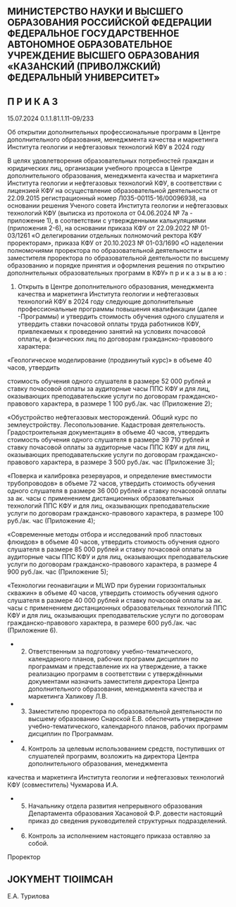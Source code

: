 <!-- image -->

## МИНИСТЕРСТВО НАУКИ И ВЫСШЕГО ОБРАЗОВАНИЯ РОССИЙСКОЙ ФЕДЕРАЦИИ ФЕДЕРАЛЬНОЕ ГОСУДАРСТВЕННОЕ АВТОНОМНОЕ ОБРАЗОВАТЕЛЬНОЕ УЧРЕЖДЕНИЕ ВЫСШЕГО ОБРАЗОВАНИЯ «КАЗАНСКИЙ (ПРИВОЛЖСКИЙ) ФЕДЕРАЛЬНЫЙ УНИВЕРСИТЕТ»

## П Р И К А З

15.07.2024 0.1.1.81.1.11-09/233

Об открытии дополнительных профессиональные программ в Центре дополнительного образования, менеджмента качества и маркетинга Института геологии и нефтегазовых технологий КФУ в 2024 году

В  целях  удовлетворения  образовательных  потребностей  граждан  и  юридических лиц, организации учебного процесса в Центре дополнительного образования, менеджмента качества и маркетинга Института геологии и нефтегазовых технологий КФУ, в соответствии с лицензией КФУ  на осуществление образовательной деятельности от 22.09.2015  регистрационный  номер  Л035-00115-16/00096938,  на  основании  решения Ученого  совета  Института  геологии  и  нефтегазовых  технологий  КФУ  (выписка  из протокола  от  04.06.2024  № 7а  -  приложение  1),  в  соответствии  с  утвержденными калькуляциями (приложения 2-6), на основании приказа КФУ от 22.09.2022 № 01-03/1261 «О делегировании отдельных полномочий ректора КФУ проректорам», приказа КФУ от 20.10.2023  №  01-03/1690  «О  наделении  полномочиями  проректора  по  образовательной деятельности  и  заместителя  проректора  по  образовательной  деятельности  по  высшему образованию и порядке принятия и оформления решения по открытию дополнительных образовательных программ в КФУ» п р и к а з ы в а ю :

1. Открыть  в  Центре  дополнительного  образования,  менеджмента  качества  и маркетинга Института геологии и нефтегазовых технологий КФУ в 2024 году следующие дополнительные профессиональные программы повышения квалификации (далее -Программы)  и  утвердить  стоимость  обучения  одного  слушателя  и  утвердить  ставки почасовой  оплаты  труда  работников  КФУ,  привлекаемых  к  проведению  занятий  на условиях  почасовой  оплаты,  и  физических  лиц  по  договорам  гражданско-правового характера:

«Геологическое моделирование (продвинутый курс)» в объеме 40 часов, утвердить

стоимость обучения одного слушателя в размере 52 000 рублей и ставку почасовой оплаты за  аудиторные  часы  ППС  КФУ  и  для  лиц,  оказывающих  преподавательские  услуги  по договорам гражданско-правового характера, в размере 1 100 руб./ак. час (Приложение 2);

«Обустройство  нефтегазовых  месторождений.  Общий  курс  по  землеустройству. Лесопользование. Кадастровая деятельность. Градостроительная документация» в объеме 40 часов, утвердить стоимость обучения одного слушателя в размере 39 710 рублей и ставку почасовой оплаты за аудиторные часы ППС КФУ и для лиц, оказывающих преподавательские  услуги  по  договорам  гражданско-правового  характера,  в  размере 3 500 руб./ак. час (Приложение 3);

«Поверка и калибровка резервуаров, и определение вместимости трубопроводов» в объеме 72 часов, утвердить стоимость обучения одного слушателя в размере 36 000 рублей и ставку почасовой оплаты за ак. часы с применением дистанционных образовательных технологий ППС КФУ и для лиц, оказывающих преподавательские услуги по договорам гражданско-правового характера, в размере 100 руб./ак. час (Приложение 4);

«Современные методы отбора и исследований проб пластовых флюидов» в объеме 40 часов, утвердить стоимость обучения одного слушателя в размере 85 000 рублей и ставку почасовой оплаты за аудиторные часы ППС КФУ и для лиц, оказывающих преподавательские  услуги  по  договорам  гражданско-правового  характера,  в  размере 4 900 руб./ак. час (Приложение 5);

«Технологии  геонавигации  и  MLWD  при  бурении  горизонтальных  скважин»  в объеме 40 часов, утвердить стоимость обучения одного слушателя в размере 40 000 рублей и ставку почасовой оплаты за ак. часы с применением дистанционных образовательных технологий ППС КФУ и для лиц, оказывающих преподавательские услуги по договорам гражданско-правового характера, в размере 600 руб./ак. час (Приложение 6).

- 2. Ответственным за подготовку учебно-тематического, календарного планов, рабочих программ дисциплин по программам и представление их на утверждение, а также реализацию программ в соответствии с утверждёнными документами назначить заместителя  директора  Центра  дополнительного  образования,  менеджмента  качества  и маркетинга Халикову Л.В.
- 3. Заместителю проректора по образовательной деятельности по высшему образованию Снарской Е.В. обеспечить утверждение учебно-тематического, календарного планов, рабочих программ дисциплин по Программам.
- 4. Контроль  за  целевым  использованием  средств,  поступивших  от  слушателей программ,  возложить  на  директора  Центра  дополнительного  образования,  менеджмента

качества и маркетинга Института геологии и нефтегазовых технологий КФУ (совместитель) Чукмарова И.А.

- 5. Начальнику отдела развития непрерывного образования Департамента образования  Хасановой  Ф.Р.  довести  настоящий  приказ  до  сведения  руководителей структурных подразделений.
- 6. Контроль за исполнением настоящего приказа оставляю за собой.

Проректор

## JOKYMEHT TIOIIMCAH

Е.А. Турилова
